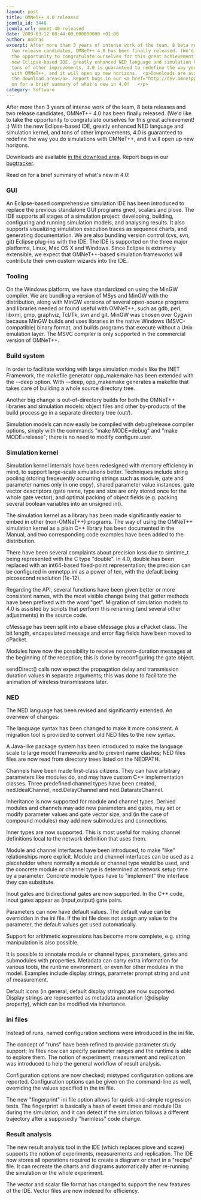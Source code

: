 ```yaml
---
layout: post
title: OMNeT++ 4.0 released
joomla_id: 3448
joomla_url: omnet-40-released
date: 2009-03-12 08:44:00.000000000 +01:00
author: Andras
excerpt: After more than 3 years of intense work of the team, 8 beta releases and
  two release candidates, OMNeT++ 4.0 has been finally released. (We'd like to take
  the opportunity to congratulate ourselves for this great achievement! :) With the
  new Eclipse-based IDE, greatly enhanced NED language and simulation kernel, and
  tons of other improvements, 4.0 is guaranteed to redefine the way you do simulations
  with OMNeT++, and it will open up new horizons.  <p>Downloads are available <a href="index.php?option=com_docman&Itemid=11">in
  the download area</a>. Report bugs in our <a href="http://dev.omnetpp.org/bugs">bugtracker</a>.  </p><p>Read
  on for a brief summary of what's new in 4.0!   </p>
category: Software
---
```

After more than 3 years of intense work of the team, 8 beta releases and two release candidates, OMNeT++ 4.0 has been finally released. (We'd like to take the opportunity to congratulate ourselves for this great achievement! :) With the new Eclipse-based IDE, greatly enhanced NED language and simulation kernel, and tons of other improvements, 4.0 is guaranteed to redefine the way you do simulations with OMNeT++, and it will open up new horizons.  <p>Downloads are available <a href="index.php?option=com_docman&Itemid=11">in the download area</a>. Report bugs in our <a href="http://dev.omnetpp.org/bugs">bugtracker</a>.  </p><p>Read on for a brief summary of what's new in 4.0!   </p><h3>GUI</h3>    An Eclipse-based comprehensive simulation IDE has been introduced to replace   the previous standalone GUI programs gned, scalars and plove. The IDE supports   all stages of a simulation project: developing, building, configuring and   running simulation models, and analysing results. It also supports   visualizing simulation execution traces as sequence charts, and generating   documentation. We are also bundling version control (cvs, svn, git) Eclipse   plug-ins with the IDE. The IDE is supported on the three major platforms,   Linux, Mac OS X and Windows. Since Eclipse is extremely extensible, we expect   that OMNeT++-based simulation frameworks will contribute their own custom   wizards into the IDE.  <h3>Tooling</h3>    <p>   On the Windows platform, we have standardized on using the MinGW compiler.   We are bundling a version of MSys and MinGW with the distribution, along   with MinGW versions of several open-source programs and libraries needed   or found useful with OMNeT++, such as gdb, perl, libxml, gmp, graphviz,   Tcl/Tk, svn and git. MinGW was chosen over Cygwin because MinGW builds and   uses libraries in the native Windows (MSVC-compatible) binary format, and   builds programs that execute without a Unix emulation layer. The MSVC   compiler is only supported in the commercial version of OMNeT++.  </p><h3>Build system</h3>    <p>   In order to facilitate working with large simulation models like the INET   Framework, the makefile generator opp_makemake has been extended with the   --deep option. With --deep, opp_makemake generates a makefile that takes   care of building a whole source directory tree.    </p><p>   Another big change is out-of-directory builds for both the OMNeT++ libraries   and simulation models: object files and other by-products of the build   process go in a separate directory tree (out/).    </p><p>   Simulation models can now easily be compiled with debug/release compiler   options, simply with the commands "make MODE=debug" and "make MODE=release";   there is no need to modify configure.user.  </p><h3>Simulation kernel</h3>    <p>   Simulation kernel internals have been redesigned with memory efficiency in   mind, to support large-scale simulations better. Techniques include string   pooling (storing freqeuently occurring strings such as module, gate and   parameter names only in one copy), shared parameter value instances,   gate vector descriptors (gate name, type and size are only stored once   for the whole gate vector), and optimal packing of object fields (e.g.   packing several boolean variables into an unsigned int).    </p><p>   The simulation kernel as a library has been made significantly easier to   embed in other (non-OMNeT++) programs. The way of using the OMNeT++   simulation kernel as a plain C++ library has been documented in the Manual,   and two corresponding code examples have been added to the distribution.    </p><p>   There have been several complaints about precision loss due to simtime_t   being represented with the C type "double". In 4.0, double has been replaced   with an int64-based fixed-point representation; the precision can be   configured in omnetpp.ini as a power of ten, with the default being   picosecond resolution (1e-12).    </p><p>   Regarding the API, several functions have been given better or more   consistent names, with the most visible change being that getter methods   have been prefixed with the word "get". Migration of simulation models   to 4.0 is assisted by scripts that perform this renaming (and several other   adjustments) in the source code.    </p><p>   cMessage has been split into a base cMessage plus a cPacket class.   The bit length, encapsulated message and error flag fields have been   moved to cPacket.    </p><p>   Modules have now the possibility to receive nonzero-duration messages   at the beginning of the reception; this is done by reconfiguring the   gate object.    </p><p>   sendDirect() calls now expect the propagation delay and transmission   duration values in separate arguments; this was done to facilitate   the animation of wireless transmissions later.  </p><h3>NED</h3>    <p>   The NED language has been revised and significantly extended. An overview   of changes:    </p><p>   The language syntax has been changed to make it more consistent. A migration   tool is provided to convert old NED files to the new syntax.    </p><p>   A Java-like package system has been introduced to make the language scale   to large model frameworks and to prevent name clashes; NED files files are   now read from directory trees listed on the NEDPATH.    </p><p>   Channels have been made first-class citizens. They can have arbitrary   parameters like modules do, and may have custom C++ implementation classes.   Three predefined channel types have been created, ned.IdealChannel,   ned.DelayChannel and ned.DatarateChannel.    </p><p>   Inheritance is now supported for module and channel types. Derived modules   and channels may add new parameters and gates, may set or modify parameter   values and gate vector size, and (in the case of compound modules) may add   new submodules and connections.    </p><p>   Inner types are now supported. This is most useful for making channel   definitions local to the network definition that uses them.    </p><p>   Module and channel interfaces have been introduced, to make "like"   relationships more explicit. Module and channel interfaces can be used as   a placeholder where normally a module or channel type would be used, and the   concrete module or channel type is determined at network setup time by a   parameter. Concrete module types have to "implement" the interface they can   substitute.    </p><p>   Inout gates and bidirectional gates are now supported. In the C++ code,   inout gates appear as (input,output) gate pairs.    </p><p>   Parameters can now have default values. The default value can be overridden   in the ini file. If the ini file does not assign any value to the parameter,   the default values get used automatically.    </p><p>   Support for arithmetic expressions has become more complete, e.g. string   manipulation is also possible.    </p><p>   It is possible to annotate module or channel types, parameters, gates and   submodules with properties. Metadata can carry extra information for   various tools, the runtime environment, or even for other modules in the   model. Examples include display strings, parameter prompt string and unit   of measurement.    </p><p>   Default icons (in general, default display strings) are now supported.   Display strings are represented as metadata annotation (@display property),   which can be modified via inhertance.  </p><h3>Ini files</h3>    <p>   Instead of runs, named configuration sections were introduced in the ini   file.    </p><p>   The concept of "runs" have been refined to provide parameter study support;   Ini files now can specify parameter ranges and the runtime is able to explore   them. The notion of experiment, measurement and replication was introduced to   help the general workflow of result analysis.    </p><p>   Configuration options are now checked; mistyped configuration options are   reported. Configuration options can be given on the command-line as well,   overriding the values specified in the ini file.    </p><p>   The new "fingerprint" ini file option allows for quick-and-simple regression   tests. The fingerprint is basically a hash of event times and module IDs   during the simulation, and it can detect if the simulation follows a   different trajectory after a supposedly "harmless" code change.  </p><h3>Result analysis</h3>    <p>   The new result analysis tool in the IDE (which replaces plove and scave)   supports the notion of experiments, measurements and replication. The IDE   now stores all operations required to create a diagram or chart in a "recipe"   file. It can recreate the charts and diagrams automatically after re-running   the simulation or the whole experiment.    </p><p>   The vector and scalar file format has changed to support the new features   of the IDE. Vector files are now indexed for efficiency. </p>
